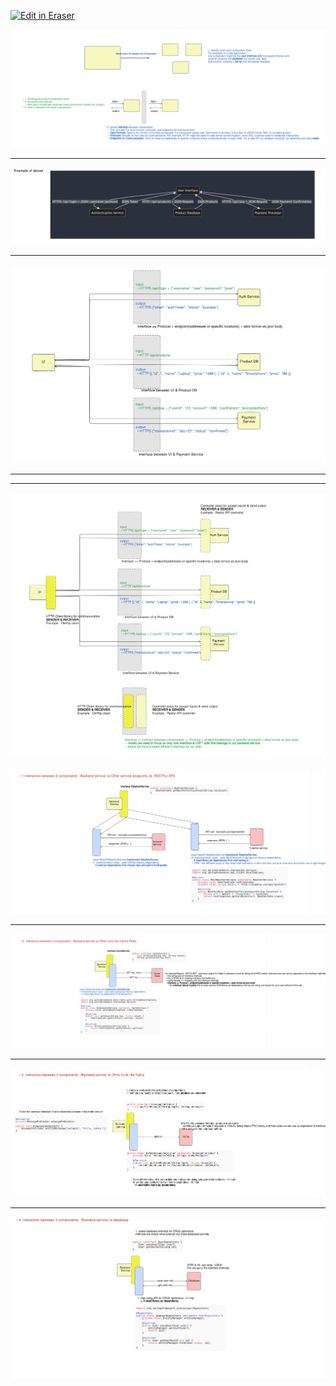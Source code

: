 <p><a target="_blank" href="https://app.eraser.io/workspace/0xGZZwX0ExTPrtfat6tL" id="edit-in-eraser-github-link"><img alt="Edit in Eraser" src="https://firebasestorage.googleapis.com/v0/b/second-petal-295822.appspot.com/o/images%2Fgithub%2FOpen%20in%20Eraser.svg?alt=media&amp;token=968381c8-a7e7-472a-8ed6-4a6626da5501"></a></p>







![Break down the system into components](/.eraser/0xGZZwX0ExTPrtfat6tL___qnB6tOkrttS5pifXKfvMtsnVb153___---figure---UuF8q-_9cvWXmbBza8XKB---figure---F04wqfMYfjhKLQacecWWww.png "Break down the system into components")



---



![Example of component to component communication](/.eraser/0xGZZwX0ExTPrtfat6tL___qnB6tOkrttS5pifXKfvMtsnVb153___---figure---OVCleE4Q0xrSrQnrH33ma---figure---oaHNNkMtjrMoTZ5yZ0hwEQ.png "Example of component to component communication")

---



![Component to component HL view](/.eraser/0xGZZwX0ExTPrtfat6tL___qnB6tOkrttS5pifXKfvMtsnVb153___---figure---ULxeOj-q2YokNcxUKX8yn---figure---IcsMnTiUy6ZUvNwarH2LTQ.png "Component to component HL view")



---

---



![Component to component HL view 2](/.eraser/0xGZZwX0ExTPrtfat6tL___qnB6tOkrttS5pifXKfvMtsnVb153___---figure---Wtd5kN-gOra9Mw5uXXQhR---figure---JcOM2Le8_qsJvNESkj4NLg.png "Component to component HL view 2")





![Example 1](/.eraser/0xGZZwX0ExTPrtfat6tL___qnB6tOkrttS5pifXKfvMtsnVb153___---figure---vLQDHwC45g_mBnPviTQ4n---figure---hXjkDIkWUplSyls4UCeXvQ.png "Example 1")



---



![Example 2](/.eraser/0xGZZwX0ExTPrtfat6tL___qnB6tOkrttS5pifXKfvMtsnVb153___---figure---JhkTFSb5J7NO1ycZZV6MU---figure---jV_Czuo1SEyVQH3PfVVkUA.png "Example 2")



---

![Example 3](/.eraser/0xGZZwX0ExTPrtfat6tL___qnB6tOkrttS5pifXKfvMtsnVb153___---figure---sl2RUu1181w-uqAYz-cl1---figure---sZmlx-plVc76n5G0caF3vg.png "Example 3")

---

![Exmple 4](/.eraser/0xGZZwX0ExTPrtfat6tL___qnB6tOkrttS5pifXKfvMtsnVb153___---figure---5kv8Q1EAdjpCHZtuebSXl---figure---oMGL-UTqTL1G6fFRhxa4Ig.png "Exmple 4")




<!--- Eraser file: https://app.eraser.io/workspace/0xGZZwX0ExTPrtfat6tL --->